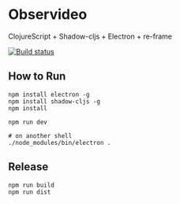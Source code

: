 # Observideo
ClojureScript + Shadow-cljs + Electron + re-frame



[![Build status](https://ci.appveyor.com/api/projects/status/iidn3pv4i4x7pqo0/branch/master?svg=true)](https://ci.appveyor.com/project/mping/observideo)
## How to Run
```
npm install electron -g
npm install shadow-cljs -g
npm install

npm run dev

# on another shell
./node_modules/bin/electron .
```

## Release
```
npm run build
npm run dist
```
